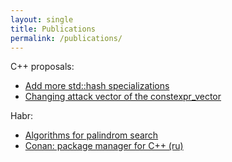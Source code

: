```yaml
---
layout: single
title: Publications
permalink: /publications/
---
```

C++ proposals:
* [Add more std::hash specializations](http://www.open-std.org/jtc1/sc22/wg21/docs/papers/2019/p1406r0.html)
* [Changing attack vector of the constexpr_vector](http://www.open-std.org/jtc1/sc22/wg21/docs/papers/2017/p0639r0.html)

Habr:
* [Algorithms for palindrom search](https://habr.com/ru/post/276195/)
* [Conan: package manager for C++ (ru)](https://habr.com/ru/post/342982/)
